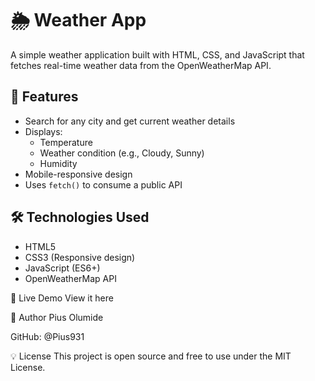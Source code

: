 # 🌦️ Weather App

A simple weather application built with HTML, CSS, and JavaScript that fetches real-time weather data from the OpenWeatherMap API.

## 🚀 Features

- Search for any city and get current weather details
- Displays:
  - Temperature
  - Weather condition (e.g., Cloudy, Sunny)
  - Humidity
- Mobile-responsive design
- Uses `fetch()` to consume a public API

## 🛠️ Technologies Used

- HTML5
- CSS3 (Responsive design)
- JavaScript (ES6+)
- OpenWeatherMap API



📌 Live Demo
View it here

👤 Author
Pius Olumide

GitHub: @Pius931

💡 License
This project is open source and free to use under the MIT License.
